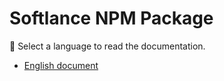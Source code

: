 # Softlance NPM Package
📖 Select a language to read the documentation.

- [English document](/documents/en.md)